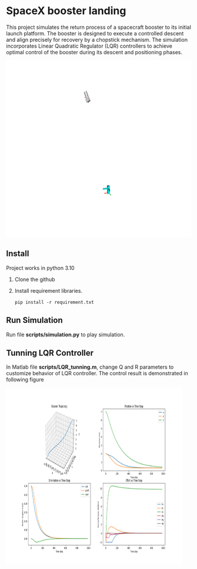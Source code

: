 # SpaceX booster landing

This project simulates the return process of a spacecraft booster to its initial launch platform. The booster is designed to execute a controlled descent and align precisely for recovery by a chopstick mechanism. The simulation incorporates Linear Quadratic Regulator (LQR) controllers to achieve optimal control of the booster during its descent and positioning phases. 

<!-- <img src="/images/simulation_env.png" width="480" height="480"> -->
<img src="/images/output.gif" width="640" height="480">

## Install
Project works in python 3.10

1. Clone the github 

2. Install requirement libraries. 
    ```
    pip install -r requirement.txt
    ```

## Run Simulation
Run file __scripts/simulation.py__ to play simulation.

## Tunning LQR Controller 
In Matlab file __scripts/LQR_tunning.m__, change Q and R parameters to customize behavior of LQR controller. The control result is demonstrated in following figure

<img src="/images/control_result.png" width="480" height="480">